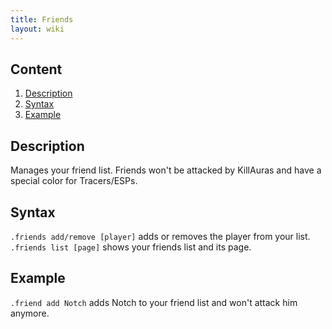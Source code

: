 ```yaml
---
title: Friends
layout: wiki
---
```

## Content
  1. [Description](#description)
  2. [Syntax](#syntax)
  3. [Example](#example)
  
## Description
Manages your friend list. Friends won't be attacked by KillAuras and have a special color for Tracers/ESPs.

## Syntax
`.friends add/remove [player]` adds or removes the player from your list.
`.friends list [page]` shows your friends list and its page.

## Example
`.friend add Notch` adds Notch to your friend list and won't attack him anymore.
